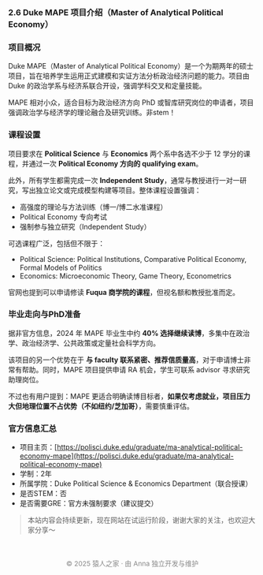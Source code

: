 ### 2.6 Duke MAPE 项目介绍（Master of Analytical Political Economy）

### 项目概况

Duke MAPE（Master of Analytical Political Economy）是一个为期两年的硕士项目，旨在培养学生运用正式建模和实证方法分析政治经济问题的能力。项目由 Duke 的政治学系与经济系联合开设，强调学科交叉和定量技能。

MAPE 相对小众，适合目标为政治经济方向 PhD 或智库研究岗位的申请者，项目强调政治学与经济学的理论融合及研究训练。非stem！



### 课程设置

项目要求在 **Political Science** 与 **Economics** 两个系中各选不少于 12 学分的课程，并通过一次 **Political Economy 方向的 qualifying exam**。

此外，所有学生都需完成一次 **Independent Study**，通常与教授进行一对一研究，写出独立论文或完成模型构建等项目。整体课程设置强调：

- 高强度的理论与方法训练（博一/博二水准课程）
- Political Economy 专向考试
- 强制参与独立研究（Independent Study）

可选课程广泛，包括但不限于：

- Political Science: Political Institutions, Comparative Political Economy, Formal Models of Politics
- Economics: Microeconomic Theory, Game Theory, Econometrics

官网也提到可以申请修读 **Fuqua 商学院的课程**，但视名额和教授批准而定。

### 毕业走向与PhD准备

据非官方信息，2024 年 MAPE 毕业生中约 **40% 选择继续读博**，多集中在政治学、政治经济学、公共政策或定量社会科学方向。

该项目的另一个优势在于 **与 faculty 联系紧密、推荐信质量高**，对于申请博士非常有帮助。同时，MAPE 项目提供申请 RA 机会，学生可联系 advisor 寻求研究助理岗位。

不过也有用户提到：MAPE 更适合明确读博目标者，**如果仅考虑就业，项目压力大但地理位置不占优势（不如纽约/芝加哥）**，需要慎重评估。

### 官方信息汇总

- 项目主页：[https://polisci.duke.edu/graduate/ma-analytical-political-economy-mape](https://polisci.duke.edu/graduate/ma-analytical-political-economy-mape)
- 学制：2年
- 所属学院：Duke Political Science & Economics Department（联合授课）
- 是否STEM：否
- 是否需要GRE：官方未强制要求（建议提交）

> 本站内容会持续更新，现在网站在试运行阶段，谢谢大家的关注，也欢迎大家分享～


<p style="font-size: 0.85rem; color: #888; text-align: center; margin-top: 3rem;">
© 2025 猿人之家 · 由 Anna 独立开发与维护 
</p>

